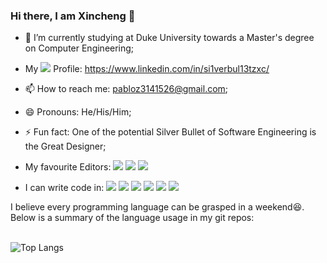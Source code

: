 ### Hi there, I am Xincheng 👋

- 🌱 I’m currently studying at Duke University towards a Master's degree on Computer Engineering;
- My <img src="https://img.shields.io/badge/LinkedIn-0077B5?style=for-the-badge&logo=linkedin&logoColor=white" /> Profile: https://www.linkedin.com/in/si1verbul13tzxc/
- 📫 How to reach me: pabloz3141526@gmail.com;
- 😄 Pronouns: He/His/Him;
- ⚡ Fun fact: One of the potential Silver Bullet of Software Engineering is the Great Designer;

- My favourite Editors: <img src="https://img.shields.io/badge/Emacs-%237F5AB6.svg?&style=for-the-badge&logo=gnu-emacs&logoColor=white" />  <img src="https://img.shields.io/badge/Xcode-007ACC?style=for-the-badge&logo=Xcode&logoColor=white" />  <img src="https://img.shields.io/badge/VSCode-0078D4?style=for-the-badge&logo=visual%20studio%20code&logoColor=white" />

- I can write code in: <img src="https://img.shields.io/badge/C-00599C?style=for-the-badge&logo=c&logoColor=white" /> <img src="https://img.shields.io/badge/C%2B%2B-00599C?style=for-the-badge&logo=c%2B%2B&logoColor=white" /> <img src = "https://img.shields.io/badge/java-%23ED8B00.svg?style=for-the-badge&logo=openjdk&logoColor=white" /> <img src="https://img.shields.io/badge/Python-FFD43B?style=for-the-badge&logo=python&logoColor=blue" /> <img src="https://img.shields.io/badge/Swift-FA7343?style=for-the-badge&logo=swift&logoColor=white" /> <img src="https://img.shields.io/badge/JavaScript-323330?style=for-the-badge&logo=javascript&logoColor=F7DF1E" />

I believe every programming language can be grasped in a weekend😆. Below is a summary of the language usage in my git repos:
<br/><br/>

![Top Langs](https://github-readme-stats.vercel.app/api/top-langs/?username=Si1verBul13tzxc&layout=donut)



<!--
**Si1verBul13tzxc/Si1verBul13tzxc** is a ✨ _special_ ✨ repository because its `README.md` (this file) appears on your GitHub profile.

Here are some ideas to get you started:

- 🔭 I’m currently working on ...
- 🌱 I’m currently learning ...
- 👯 I’m looking to collaborate on ...
- 🤔 I’m looking for help with ...
- 💬 Ask me about ...
- 📫 How to reach me: ...
- 😄 Pronouns: ...
- ⚡ Fun fact: ...
-->

